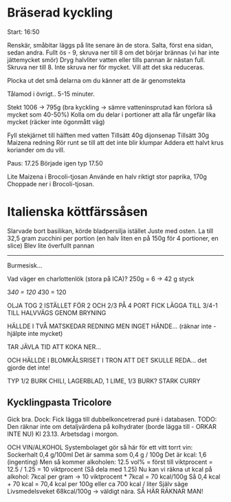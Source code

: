 # Bräserad kyckling
Start: 16:50

Renskär, småbitar läggs på lite senare än de stora.
Salta, först ena sidan, sedan andra.
Fullt ös - 9, skruva ner till 8 om det börjar brännas (vi har inte jättemycket smör)
Dryg halvliter vatten eller tills pannan är nästan full.
Skruva ner till 8. Inte skruva ner för mycket. Vill att det ska reduceras.


Plocka ut det små delarna om du känner att de är genomstekta

Tålamod i övrigt.. 5-15 minuter.

Stekt 1006 -> 795g (bra kyckling -> sämre vatteninsprutad kan förlora så mycket som 40-50%)
Kolla om du delar i portioner att alla får ungefär lika mycket (räcker inte ögonmått väg)

Fyll stekjärnet till hälften med vatten
Tillsätt 40g dijonsenap
Tillsätt 30g Maizena redning
Rör runt se till att det inte blir klumpar
Addera ett halvt krus koriander om du vill.

Paus: 17.25
Började igen typ 17.50

Lite Maizena i Brocoli-tjosan
Använde en halv riktigt stor paprika, 170g
Choppade ner i Brocoli-tjosan.

# Italienska köttfärssåsen
Slarvade bort basilikan, körde bladpersilja istället
Juste med osten.
La till 32,5 gram zucchini per portion 
(en halv liten en på 150g för 4 portioner, en slice)
Blev lite överfullt pannan


------

Burmesisk...

Vad väger en charlottenlök (stora på ICA)?
250g = 6 -> 42 g styck

3*40 = 120
4*30 = 120

OLJA TOG 2 ISTÄLLET FÖR 2 OCH 2/3  PÅ 4 PORT
FICK LÄGGA TILL 3/4-1 TILL HALVVÄGS GENOM BRYNING

HÄLLDE I TVÅ MATSKEDAR REDNING MEN INGET HÄNDE...
(räknar inte - hjälpte inte mycket)

TAR JÄVLA TID ATT KOKA NER...

OCH HÄLLDE I BLOMKÅLSRISET I TRON ATT DET SKULLE REDA... det gjorde det inte!

TYP 1/2 BURK CHILI, LAGERBLAD, 1 LIME, 1/3 BURK? STARK CURRY




Kycklingpasta Tricolore
-----------------------
Gick bra. 
Dock: Fick lägga till dubbelkoncetrerad puré i databasen.
TODO: Den räknar inte om detaljvärdena på kolhydrater (borde lägga till - ORKAR INTE NU)
Kl 23.13. Arbetsdag i morgon.



OCH VIN/ALKOHOL
Systembolaget gör så här för ett vitt torrt vin: Sockerhalt 0,4 g/100ml
Det är samma som 0,4 g / 100g
Det är kcal: 1,6 (ingenting)
Men så kommer alkoholen: 12.5 vol% = först till viktprocent = 12.5 / 1.25 = 10 viktprocent
(Så dela med 1.25)
Nu kan vi räkna ut kcal på alkohol: 7kcal per gram -> 10 viktprocent * 7kcal = 70 kcal/100g
Så 0,4 kcal + 70 kcal = 70,4 kcal per 100g eller ca 700 kcal / liter
Själv säge Livsmedelsveket 68kcal/100g -> väldigt nära. SÅ HÄR RÄKNAR MAN!